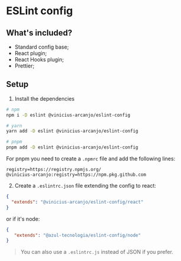 # ESLint config

## What's included?

- Standard config base;
- React plugin;
- React Hooks plugin;
- Prettier;

[//]: # (- JSX a11y plugin;)

## Setup

1. Install the dependencies
```sh
# npm
npm i -D eslint @vinicius-arcanjo/eslint-config

# yarn
yarn add -D eslint @vinicius-arcanjo/eslint-config

# pnpm
pnpm add -D eslint @vinicius-arcanjo/eslint-config
```

For pnpm you need to create a `.npmrc` file and add the following lines:

```
registry=https://registry.npmjs.org/
@vinicius-arcanjo:registry=https://npm.pkg.github.com
```

2. Create a `.eslintrc.json` file extending the config to react:

```json
{
  "extends": "@vinicius-arcanjo/eslint-config/react"
}
```

or if it's node:

```json
{
   "extends": "@azul-tecnologia/eslint-config/node"
}
```

> You can also use a `.eslintrc.js` instead of JSON if you prefer.
